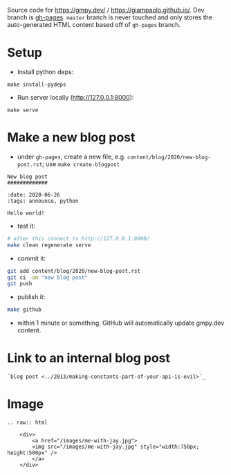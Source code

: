 Source code for https://gmpy.dev/ / https://giampaolo.github.io/. Dev branch is
[gh-pages](https://github.com/giampaolo/giampaolo.github.io/tree/gh-pages).
`master` branch is never touched and only stores the auto-generated HTML
content based off of `gh-pages` branch.

Setup
=====

* Install python deps:

```
make install-pydeps
```

* Run server locally (http://127.0.0.1:8000):

```
make serve
```

Make a new blog post
====================

* under `gh-pages`, create a new file, e.g. `content/blog/2020/new-blog-post.rst`; use `make create-blogpost`

```
New blog post
#############

:date: 2020-06-26
:tags: announce, python

Hello world!
```

* test it:

```bash
# after this connect to http://127.0.0.1:8000/
make clean regenerate serve
```

* commit it:

```bash
git add content/blog/2020/new-blog-post.rst
git ci -am "new blog post"
git push
```

* publish it:

```bash
make github
```

* within 1 minute or something, GitHub will automatically update gmpy.dev content.

Link to an internal blog post
=============================

```
`blog post <../2013/making-constants-part-of-your-api-is-evil>`_
```

Image
=====

```
.. raw:: html

    <div>
        <a href="/images/me-with-jay.jpg">
        <img src="/images/me-with-jay.jpg" style="width:750px; height:500px" />
        </a>
    </div>
```
